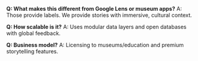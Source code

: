 **Q: What makes this different from Google Lens or museum apps?**
A: Those provide labels. We provide stories with immersive, cultural context.

**Q: How scalable is it?**
A: Uses modular data layers and open databases with global feedback.

**Q: Business model?**
A: Licensing to museums/education and premium storytelling features.